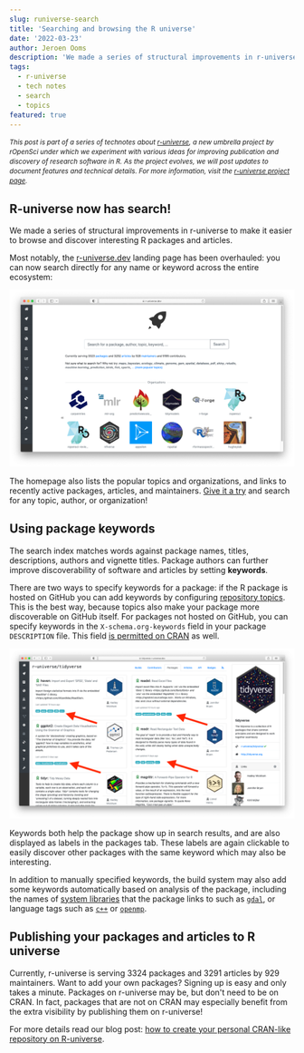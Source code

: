 ```yaml
---
slug: runiverse-search
title: 'Searching and browsing the R universe'
date: '2022-03-23'
author: Jeroen Ooms
description: 'We made a series of structural improvements in r-universe to make it easier to browse and discover interesting R packages and articles. Most notably, the landing page has been overhauled: you can now search directly for any name or keyword across the entire ecosystem'
tags:
  - r-universe
  - tech notes
  - search
  - topics
featured: true
---
```


<small><em>This post is part of a series of technotes about [r-universe](https://r-universe.dev), a new umbrella project by rOpenSci under which we experiment with various ideas for improving publication and discovery of research software in R.
As the project evolves, we will post updates to document features and technical details.
For more information, visit the [r-universe project page](/r-universe/).</em></small>


## R-universe now has search!

We made a series of structural improvements in r-universe to make it easier to browse and discover interesting R packages and articles.

Most notably, the [r-universe.dev](https://r-universe.dev) landing page has been overhauled: you can now search directly for any name or keyword across the entire ecosystem:

[![screenshot of r-universe homepage with search bar](search.png)](https://r-universe.dev)

The homepage also lists the popular topics and organizations, and links to recently active packages, articles, and maintainers. [Give it a try](https://r-universe.dev) and search for any topic, author, or organization!

## Using package keywords

The search index matches words against package names, titles, descriptions, authors and vignette titles. Package authors can further improve discoverability of software and articles by setting __keywords__.

There are two ways to specify keywords for a package: if the R package is hosted on GitHub you can add keywords by configuring [repository topics](https://docs.github.com/en/repositories/managing-your-repositorys-settings-and-features/customizing-your-repository/classifying-your-repository-with-topics). This is the best way, because topics also make your package more discoverable on GitHub itself. For packages not hosted on GitHub, you can specify keywords in the `X-schema.org-keywords` field in your package `DESCRIPTION` file. This field [is permitted on CRAN](https://cs.github.com/?q=org%3Acran+X-schema.org-keywords) as well.

[![screenshot a universe with keywords highlighted](keywords.png)](https://tidyverse.r-universe.dev/ui#packages)

Keywords both help the package show up in search results, and are also displayed as labels in the packages tab. These labels are again clickable to easily discover other packages with the same keyword which may also be interesting.

In addition to manually specified keywords, the build system may also add some keywords automatically based on analysis of the package, including the names of [system libraries](https://r-universe.dev/sysdeps/) that the package links to such as [`gdal`](https://r-universe.dev/search/#gdal), or language tags such as [`c++`](https://r-universe.dev/search/#c++) or [`openmp`](https://r-universe.dev/search/#openmp).

## Publishing your packages and articles to R universe

Currently, r-universe is serving 3324 packages and 3291 articles by 929 maintainers. Want to add your own packages? Signing up is easy and only takes a minute. Packages on r-universe may be, but don't need to be on CRAN. In fact, packages that are not on CRAN may especially benefit from the extra visibility by publishing them on r-universe!

For more details read our blog post: [how to create your personal CRAN-like repository on R-universe](/blog/2021/06/22/setup-runiverse/).

